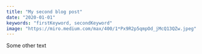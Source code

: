 ```yaml
---
title: "My second blog post"
date: "2020-01-01"
keywords: "firstKeyword, secondKeyword"
image: "https://miro.medium.com/max/400/1*Px9R2p5qmpOd_jMcQ13QZw.jpeg"
---
```


Some other text
